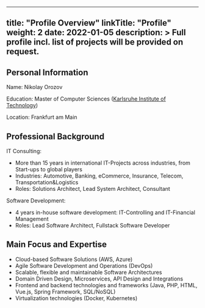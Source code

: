 
---
title: "Profile Overview"
linkTitle: "Profile"
weight: 2
date: 2022-01-05
description: >
  Full profile incl. list of projects will be provided on request.
---


## Personal Information
Name: Nikolay Orozov

Education: Master of Computer Sciences ([Karlsruhe Institute of Technology](https://www.informatik.kit.edu/))

Location: Frankfurt am Main

## Professional Background

IT Consulting:
* More than 15 years in international IT-Projects across industries, from Start-ups to global players
* Industries: Automotive, Banking, eCommerce, Insurance, Telecom, Transportation&Logistics
* Roles: Solutions Architect, Lead System Architect, Consultant

Software Development:
* 4 years in-house software development: IT-Controlling and IT-Financial Management
* Roles: Lead Software Architect, Fullstack Software Developer

## Main Focus and Expertise

* Cloud-based Software Solutions (AWS, Azure)
* Agile Software Development and Operations (DevOps)
* Scalable, flexible and maintainable Software Architectures
* Domain Driven Design, Microservices, API Design and Integrations
* Frontend and backend technologies and frameworks (Java, PHP, HTML, Vue.js, Spring Framework, SQL/NoSQL)
* Virtualization technologies (Docker, Kubernetes)
